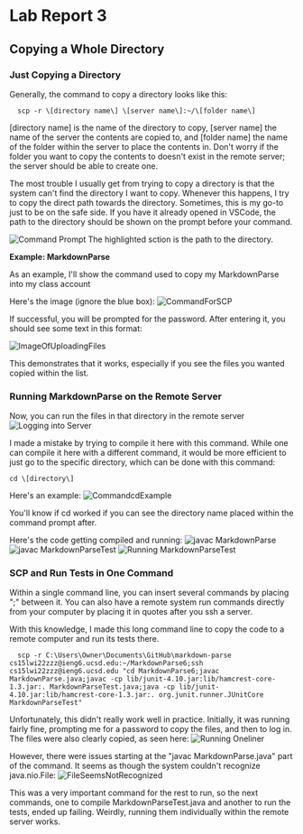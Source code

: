 # Lab Report 3
## Copying a Whole Directory

### Just Copying a Directory
Generally, the command to copy a directory looks like this:


      scp -r \[directory name\] \[server name\]:~/\[folder name\]


\[directory name\] is the name of the directory to copy, \[server name\] the name of the server the contents are copied to, and \[folder name\]
 the name of the folder within the server to place the contents in. Don't worry if the folder you want to copy the contents to doesn't exist in the remote server; the server should be able to create one.

The most trouble I usually get from trying to copy a directory is that the system can't find the directory I want to copy. Whenever this happens, I try to copy the direct path towards the directory. Sometimes, this is my go-to just to be on the safe side. If you have it already opened in VSCode, the path to the directory should be shown on the prompt before your command.

![Command Prompt](https://user-images.githubusercontent.com/70039286/153667346-e333a31e-8d03-4dec-9984-d44bec758098.PNG)
The highlighted sction is the path to the directory.

**Example: MarkdownParse**

As an example, I'll show the command used to copy my MarkdownParse into my class account

Here's the image (ignore the blue box):
![CommandForSCP](https://user-images.githubusercontent.com/70039286/153670502-da793730-9181-4455-8e99-cfbc0ee18aa1.PNG)


If successful, you will be prompted for the password. After entering it, you should see some text in this format:

![ImageOfUploadingFiles](https://user-images.githubusercontent.com/70039286/153671009-f37c2edc-8049-4efb-8f91-509877e71724.PNG)

This demonstrates that it works, especially if you see the files you wanted copied within the list.

### Running MarkdownParse on the Remote Server

Now, you can run the files in that directory in the remote server
![Logging into Server](https://user-images.githubusercontent.com/70039286/153673766-d6c251fb-5b87-45eb-aae5-26b472f630ce.PNG)

I made a mistake by trying to compile it here with this command. While one can compile it here with a different command, it would be more efficient to just go to the specific directory, which can be done with this command:

    cd \[directory\]

Here's an example:
![CommandcdExample](https://user-images.githubusercontent.com/70039286/153674403-401f7e62-eea2-4d3b-8d2f-ac6044172cbb.PNG)

You'll know if cd worked if you can see the directory name placed within the command prompt after.

Here's the code getting compiled and running:
![javac MarkdownParse](https://user-images.githubusercontent.com/70039286/153675853-aa3f858a-5eaa-4534-bf8e-e04c208d8161.PNG)
![javac MarkdownParseTest](https://user-images.githubusercontent.com/70039286/153675875-82fe0a6d-0e41-4fb8-891c-7c2fb195712c.PNG)
![Running MarkdownParseTest](https://user-images.githubusercontent.com/70039286/153675908-c87c74ab-2316-41eb-a71e-16dd9e998062.PNG)


### SCP and Run Tests in One Command

Within a single command line, you can insert several commands by placing ";" between it. You can also have a remote system run commands directly from your computer by placing it in quotes after you ssh a server.

With this knowledge, I made this long command line to copy the code to a remote computer and run its tests there.

      scp -r C:\Users\Owner\Documents\GitHub\markdown-parse cs15lwi22zzz@ieng6.ucsd.edu:~/MarkdownParse6;ssh cs15lwi22zzz@ieng6.ucsd.edu "cd MarkdownParse6;javac MarkdownParse.java;javac -cp lib/junit-4.10.jar:lib/hamcrest-core-1.3.jar:. MarkdownParseTest.java;java -cp lib/junit-4.10.jar:lib/hamcrest-core-1.3.jar:. org.junit.runner.JUnitCore MarkdownParseTest"

Unfortunately, this didn't really work well in practice. Initially, it was running fairly fine, prompting me for a password to copy the files, and then to log in. The files were also clearly copied, as seen here:
![Running Oneliner](https://user-images.githubusercontent.com/70039286/153683781-b847977b-2050-406e-9a38-8460b11eea89.PNG)

However, there were issues starting at the "javac MarkdownParse.java" part of the command. It seems as though the system couldn't recognize java.nio.File:
![FileSeemsNotRecognized](https://user-images.githubusercontent.com/70039286/153684342-d7bf4d5b-226f-435b-be0a-12627afb281a.PNG)

This was a very important command for the rest to run, so the next commands, one to compile MarkdownParseTest.java and another to run the tests, ended up failing. Weirdly, running them individually within the remote server works.
